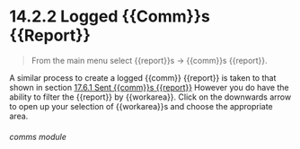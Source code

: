 # 14.2.2    Logged {{Comm}}s {{Report}}

> From the main menu select {{report}}s -> {{comm}}s {{report}}. 

A similar process to create a logged {{comm}} {{report}} is taken to that shown in section [17.6.1  Sent {{comm}}s {{report}}](/help/index/p/17.6.1) However you do have the ability to filter the {{report}} by {{workarea}}. Click on the downwards arrow to open up your selection of {{workarea}}s and choose the appropriate area. 

###### comms module

